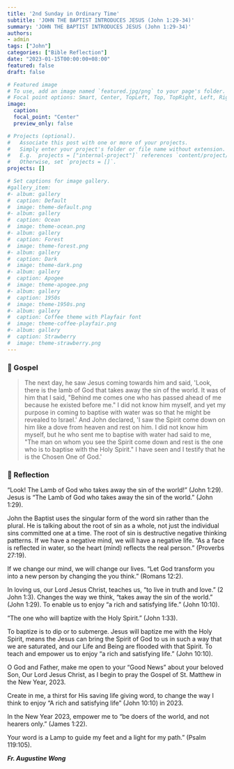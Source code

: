```yaml
---
title: '2nd Sunday in Ordinary Time'
subtitle: 'JOHN THE BAPTIST INTRODUCES JESUS (John 1:29-34)'
summary: 'JOHN THE BAPTIST INTRODUCES JESUS (John 1:29-34)'
authors:
- admin
tags: ["John"]
categories: ["Bible Reflection"]
date: "2023-01-15T00:00:00+08:00"
featured: false
draft: false

# Featured image
# To use, add an image named `featured.jpg/png` to your page's folder.
# Focal point options: Smart, Center, TopLeft, Top, TopRight, Left, Right, BottomLeft, Bottom, BottomRight
image:
  caption:
  focal_point: "Center"
  preview_only: false

# Projects (optional).
#   Associate this post with one or more of your projects.
#   Simply enter your project's folder or file name without extension.
#   E.g. `projects = ["internal-project"]` references `content/project/deep-learning/index.md`.
#   Otherwise, set `projects = []`.
projects: []

# Set captions for image gallery.
#gallery_item:
#- album: gallery
#  caption: Default
#  image: theme-default.png
#- album: gallery
#  caption: Ocean
#  image: theme-ocean.png
#- album: gallery
#  caption: Forest
#  image: theme-forest.png
#- album: gallery
#  caption: Dark
#  image: theme-dark.png
#- album: gallery
#  caption: Apogee
#  image: theme-apogee.png
#- album: gallery
#  caption: 1950s
#  image: theme-1950s.png
#- album: gallery
#  caption: Coffee theme with Playfair font
#  image: theme-coffee-playfair.png
#- album: gallery
#  caption: Strawberry
#  image: theme-strawberry.png
---
```


### :love_letter: Gospel
> The next day, he saw Jesus coming towards him and said, 'Look, there is the lamb of God that takes away the sin of the world. It was of him that I said, "Behind me comes one who has passed ahead of me because he existed before me." I did not know him myself, and yet my purpose in coming to baptise with water was so that he might be revealed to Israel.' And John declared, 'I saw the Spirit come down on him like a dove from heaven and rest on him. I did not know him myself, but he who sent me to baptise with water had said to me, "The man on whom you see the Spirit come down and rest is the one who is to baptise with the Holy Spirit." I have seen and I testify that he is the Chosen One of God.'

### :speech_balloon: Reflection
“Look! The Lamb of God who takes away the sin of the world!” (John 1:29).
Jesus is “The Lamb of God who takes away the sin of the world.” (John 1:29).

John the Baptist uses the singular form of the word sin rather than the plural. He is talking about the root of sin as a whole, not just the individual sins committed one at a time.
The root of sin is destructive negative thinking patterns. If we have a negative mind, we will have a negative life. “As a face is reflected in water, so the heart (mind) reflects the real person.” (Proverbs 27:19).

If we change our mind, we will change our lives. “Let God transform you into a new person by changing the you think.” (Romans 12:2).

In loving us, our Lord Jesus Christ, teaches us, “to live in truth and love.” (2 John 1:3). Changes the way we think, “takes away the sin of the world.” (John 1:29). To enable us to enjoy “a rich and satisfying life.” (John 10:10).

“The one who will baptize with the Holy Spirit.” (John 1:33).

To baptize is to dip or to submerge. Jesus will baptize me with the Holy Spirit, means the Jesus can bring the Spirit of God to us in such a way that we are saturated, and our Life and Being are flooded with that Spirit. To teach and empower us to enjoy “a rich and satisfying life.” (John 10:10).

O God and Father,
make me open to your “Good News” about your beloved Son, Our Lord Jesus Christ, as I begin to pray the Gospel of St. Matthew in the New Year, 2023.

Create in me, a thirst for His saving life giving word, to change the way I think to enjoy “A rich and satisfying life” (John 10:10) in 2023.

In the New Year 2023, empower me to “be doers of the world, and not hearers only.” (James 1:22).

Your word is a Lamp to guide my feet and a light for my path.” (Psalm 119:105).


___Fr. Augustine Wong___